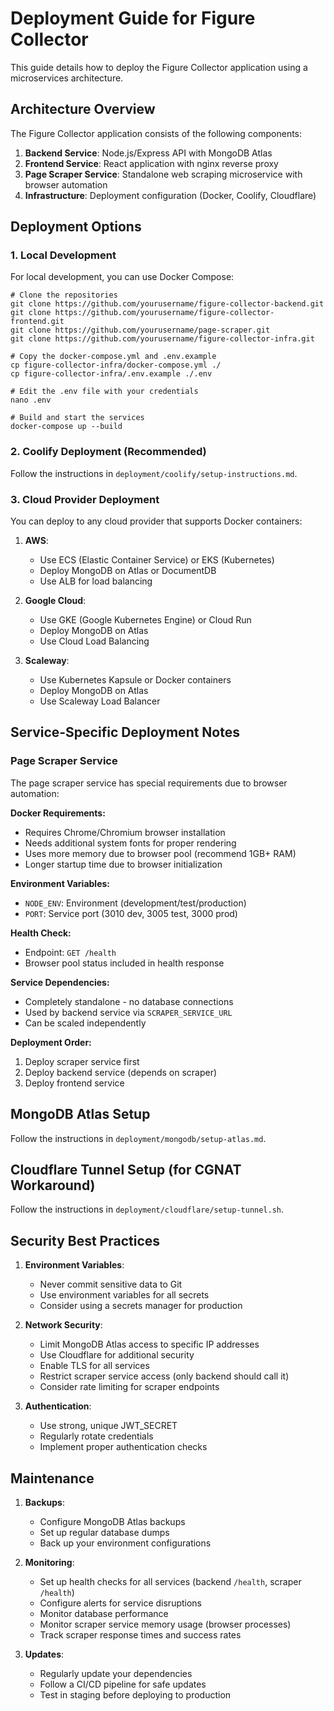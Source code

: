 # Deployment Guide for Figure Collector

This guide details how to deploy the Figure Collector application using a microservices architecture.

## Architecture Overview

The Figure Collector application consists of the following components:

1. **Backend Service**: Node.js/Express API with MongoDB Atlas
2. **Frontend Service**: React application with nginx reverse proxy
3. **Page Scraper Service**: Standalone web scraping microservice with browser automation
4. **Infrastructure**: Deployment configuration (Docker, Coolify, Cloudflare)

## Deployment Options

### 1. Local Development

For local development, you can use Docker Compose:

    # Clone the repositories
    git clone https://github.com/yourusername/figure-collector-backend.git
    git clone https://github.com/yourusername/figure-collector-frontend.git
    git clone https://github.com/yourusername/page-scraper.git
    git clone https://github.com/yourusername/figure-collector-infra.git

    # Copy the docker-compose.yml and .env.example
    cp figure-collector-infra/docker-compose.yml ./
    cp figure-collector-infra/.env.example ./.env

    # Edit the .env file with your credentials
    nano .env

    # Build and start the services
    docker-compose up --build

### 2. Coolify Deployment (Recommended)

Follow the instructions in `deployment/coolify/setup-instructions.md`.

### 3. Cloud Provider Deployment

You can deploy to any cloud provider that supports Docker containers:

1. **AWS**:
   - Use ECS (Elastic Container Service) or EKS (Kubernetes)
   - Deploy MongoDB on Atlas or DocumentDB
   - Use ALB for load balancing

2. **Google Cloud**:
   - Use GKE (Google Kubernetes Engine) or Cloud Run
   - Deploy MongoDB on Atlas
   - Use Cloud Load Balancing

3. **Scaleway**:
   - Use Kubernetes Kapsule or Docker containers
   - Deploy MongoDB on Atlas
   - Use Scaleway Load Balancer

## Service-Specific Deployment Notes

### Page Scraper Service

The page scraper service has special requirements due to browser automation:

**Docker Requirements:**
- Requires Chrome/Chromium browser installation
- Needs additional system fonts for proper rendering
- Uses more memory due to browser pool (recommend 1GB+ RAM)
- Longer startup time due to browser initialization

**Environment Variables:**
- `NODE_ENV`: Environment (development/test/production)
- `PORT`: Service port (3010 dev, 3005 test, 3000 prod)

**Health Check:**
- Endpoint: `GET /health`
- Browser pool status included in health response

**Service Dependencies:**
- Completely standalone - no database connections
- Used by backend service via `SCRAPER_SERVICE_URL`
- Can be scaled independently

**Deployment Order:**
1. Deploy scraper service first
2. Deploy backend service (depends on scraper)
3. Deploy frontend service

## MongoDB Atlas Setup

Follow the instructions in `deployment/mongodb/setup-atlas.md`.

## Cloudflare Tunnel Setup (for CGNAT Workaround)

Follow the instructions in `deployment/cloudflare/setup-tunnel.sh`.

## Security Best Practices

1. **Environment Variables**:
   - Never commit sensitive data to Git
   - Use environment variables for all secrets
   - Consider using a secrets manager for production

2. **Network Security**:
   - Limit MongoDB Atlas access to specific IP addresses
   - Use Cloudflare for additional security
   - Enable TLS for all services
   - Restrict scraper service access (only backend should call it)
   - Consider rate limiting for scraper endpoints

3. **Authentication**:
   - Use strong, unique JWT_SECRET
   - Regularly rotate credentials
   - Implement proper authentication checks

## Maintenance

1. **Backups**:
   - Configure MongoDB Atlas backups
   - Set up regular database dumps
   - Back up your environment configurations

2. **Monitoring**:
   - Set up health checks for all services (backend `/health`, scraper `/health`)
   - Configure alerts for service disruptions
   - Monitor database performance
   - Monitor scraper service memory usage (browser processes)
   - Track scraper response times and success rates

3. **Updates**:
   - Regularly update your dependencies
   - Follow a CI/CD pipeline for safe updates
   - Test in staging before deploying to production
